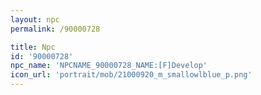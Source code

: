 ```yaml
---
layout: npc
permalink: /90000728

title: Npc
id: '90000728'
npc_name: 'NPCNAME_90000728_NAME:[F]Develop'
icon_url: 'portrait/mob/21000920_m_smallowlblue_p.png'
---
```

